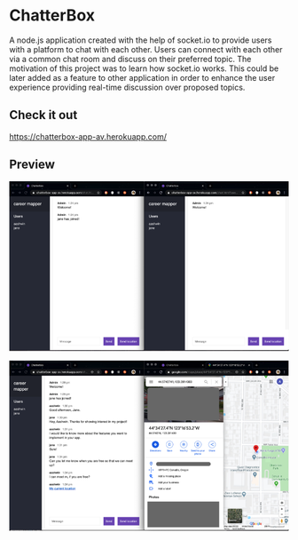 # ChatterBox

A node.js application created with the help of socket.io to provide users with a platform to chat with each other. Users can connect with each other via a common chat room and discuss on their preferred topic. The motivation of this project was to learn how socket.io works. This could be later added as a feature to other application in order to enhance the user experience providing real-time discussion over proposed topics.

## Check it out

https://chatterbox-app-av.herokuapp.com/

## Preview

![Alt Text](/src/utils/chatRoom.png)

![Alt Text](/src/utils/chatWindow.png)






